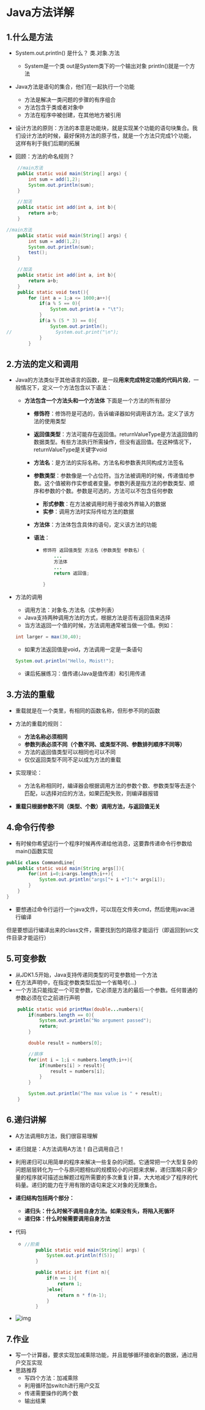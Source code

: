 # Java方法详解

## 1.什么是方法

- System.out.println() 是什么？        类.对象.方法
  - System是一个类	out是System类下的一个输出对象	println()就是一个方法

- Java方法是语句的集合，他们在一起执行一个功能
  - 方法是解决一类问题的步骤的有序组合
  - 方法包含于类或者对象中
  - 方法在程序中被创建，在其他地方被引用
- 设计方法的原则：方法的本意是功能块，就是实现某个功能的语句块集合。我们设计方法的时候，最好保持方法的原子性，就是一个方法只完成1个功能，这样有利于我们后期的拓展

- 回顾：方法的命名规则？

```java
	//main方法
    public static void main(String[] args) {
        int sum = add(1,2);
        System.out.println(sum);
    }

    //加法
    public static int add(int a, int b){
        return a+b;
    }
```

```java
//main方法
    public static void main(String[] args) {
        int sum = add(1,2);
        System.out.println(sum);
        test();
    }

    //加法
    public static int add(int a, int b){
        return a+b;
    }
    public static void test(){
        for (int a = 1;a <= 1000;a++){
            if(a % 5 == 0){
                System.out.print(a + "\t");
            }
            if(a % (5 * 3) == 0){
                System.out.println();
//                System.out.print("\n");
            }
        }
```

## 2.方法的定义和调用

- Java的方法类似于其他语言的函数，是一段**用来完成特定功能的代码片段**，一般情况下，定义一个方法包含以下语法：

  - **方法包含一个方法头和一个方法体** 下面是一个方法的所有部分

    - **修饰符**：修饰符是可选的，告诉编译器如何调用该方法。定义了该方法的使用类型

    - **返回值类型**：方法可能存在返回值。returnValueType是方法返回值的数据类型。有些方法执行所需操作，但没有返回值。在这种情况下，returnValueType是关键字void

    - **方法名**：是方法的实际名称。方法名和参数表共同构成方法签名

    - **参数类型**：参数像是一个占位符。当方法被调用的时候，传递值给参数。这个值被称作实参或者变量。参数列表是指方法的参数类型、顺序和参数的个数。参数是可选的，方法可以不包含任何参数

      - **形式参数**：在方法被调用时用于接收外界输入的数据
      - **实参**：调用方法时实际传给方法的数据

    - **方法体**：方法体包含具体的语句，定义该方法的功能

    - **语法**：

      - ```java
        修饰符 返回值类型 方法名（参数类型 参数名）{
            ...
            方法体
            ...
            return 返回值;
           
        }
        ```
  
- 方法的调用

  - 调用方法：对象名.方法名（实参列表）
  - Java支持两种调用方法的方式，根据方法是否有返回值来选择
  - 当方法返回一个值的时候，方法调用通常被当做一个值。例如：

  ```java
  int larger = max(30,40);
  ```

  - 如果方法返回值是void，方法调用一定是一条语句

  ```java
  System.out.println("Hello, Moist!");
  ```

  - 课后拓展练习：值传递(Java是值传递）和引用传递
  
  

## 3.方法的重载

- 重载就是在一个类里，有相同的函数名称，但形参不同的函数
- 方法的重载的规则：
  - **方法名称必须相同**
  - **参数列表必须不同（个数不同、或类型不同、参数排列顺序不同等）**
  - 方法的返回值类型可以相同也可以不同
  - 仅仅返回类型不同不足以成为方法的重载
- 实现理论：
  - 方法名称相同时，编译器会根据调用方法的参数个数、参数类型等去逐个匹配，以选择对应的方法，如果匹配失败，则编译器报错

- **重载只根据参数不同（类型、个数）调用方法，与返回值无关**



## 4.命令行传参

- 有时候你希望运行一个程序时候再传递给他消息，这要靠传递命令行参数给main()函数实现

```java
public class CommandLine{
    public static void main(String args[]){
        for(int i=0;i<args.length;i++){
            System.out.println("args["+ i +"]:"+ args[i]);
        }
    }
}
```

- 要想通过命令行运行一个java文件，可以现在文件夹cmd，然后使用javac进行编译

​		但是要想运行编译出来的class文件，需要找到包的路径才能运行（即返回到src文件目录才能运行）

## 5.可变参数

- 从JDK1.5开始，Java支持传递同类型的可变参数给一个方法
- 在方法声明中，在指定参数类型后加一个省略号(...)
- 一个方法只能指定一个可变参数，它必须是方法的最后一个参数。任何普通的参数必须在它之前进行声明

```java
	public static void printMax(double...numbers){
        if(numbers.length == 0){
            System.out.println("No argument passed");
            return;
        }

        double result = numbers[0];

        //排序
        for(int i = 1;i < numbers.length;i++){
            if(numbers[i] > result){
                result = numbers[i];
            }
        }

        System.out.println("The max value is " + result);
    }
```



## 6.递归讲解

- A方法调用B方法，我们很容易理解

- 递归就是：A方法调用A方法！自己调用自己！

- 利用递归可以用简单的程序来解决一些复杂的问题。它通常把一个大型复杂的问题层层转化为一个与原问题相似的规模较小的问题来求解，递归策略只需少量的程序就可描述出解题过程所需要的多次重复计算，大大地减少了程序的代码量。递归的能力在于用有限的语句来定义对象的无限集合。

- **递归结构包括两个部分：**

  - **递归头：什么时候不调用自身方法。如果没有头，将陷入死循环**
  - **递归体：什么时候需要调用自身方法**

- 代码

  - ```java
    //阶乘
        public static void main(String[] args) {
            System.out.println(f(5));
        }
    
        public static int f(int n){
            if(n == 1){
                return 1;
            }else{
                return n * f(n-1);
            }
        }
    ```

- ![img](..\学习图片\14.png)

## 7.作业

- 写一个计算器，要求实现加减乘除功能，并且能够循环接收新的数据，通过用户交互实现
- 思路推荐
  - 写四个方法：加减乘除
  - 利用循环加switch进行用户交互
  - 传递需要操作的两个数
  - 输出结果









